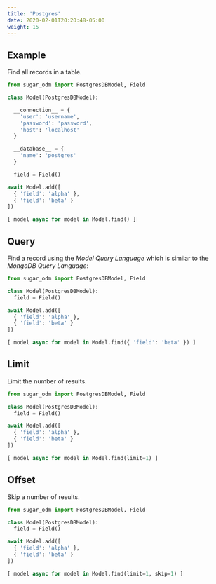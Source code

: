 ```yaml
---
title: 'Postgres'
date: 2020-02-01T20:20:48-05:00
weight: 15
---
```


## Example

Find all records in a table.

```python
from sugar_odm import PostgresDBModel, Field

class Model(PostgresDBModel):

  __connection__ = {
    'user': 'username',
    'password': 'password',
    'host': 'localhost'
  }

  __database__ = {
    'name': 'postgres'
  }

  field = Field()

await Model.add([
  { 'field': 'alpha' },
  { 'field': 'beta' }
])

[ model async for model in Model.find() ]
```

## Query

Find a record using the _Model Query Language_ which is similar to the _MongoDB Query Language_:

```python
from sugar_odm import PostgresDBModel, Field

class Model(PostgresDBModel):
  field = Field()

await Model.add([
  { 'field': 'alpha' },
  { 'field': 'beta' }
])

[ model async for model in Model.find({ 'field': 'beta' }) ]
```

## Limit

Limit the number of results.

```python
from sugar_odm import PostgresDBModel, Field

class Model(PostgresDBModel):
  field = Field()

await Model.add([
  { 'field': 'alpha' },
  { 'field': 'beta' }
])

[ model async for model in Model.find(limit=1) ]
```

## Offset

Skip a number of results.

```python
from sugar_odm import PostgresDBModel, Field

class Model(PostgresDBModel):
  field = Field()

await Model.add([
  { 'field': 'alpha' },
  { 'field': 'beta' }
])

[ model async for model in Model.find(limit=1, skip=1) ]
```
